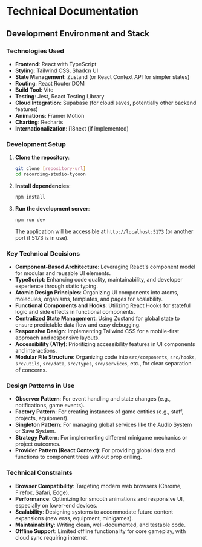 # Technical Documentation

## Development Environment and Stack

### Technologies Used
- **Frontend**: React with TypeScript
- **Styling**: Tailwind CSS, Shadcn UI
- **State Management**: Zustand (or React Context API for simpler states)
- **Routing**: React Router DOM
- **Build Tool**: Vite
- **Testing**: Jest, React Testing Library
- **Cloud Integration**: Supabase (for cloud saves, potentially other backend features)
- **Animations**: Framer Motion
- **Charting**: Recharts
- **Internationalization**: i18next (if implemented)

### Development Setup
1. **Clone the repository**:
   ```bash
   git clone [repository-url]
   cd recording-studio-tycoon
   ```
2. **Install dependencies**:
   ```bash
   npm install
   ```
3. **Run the development server**:
   ```bash
   npm run dev
   ```
   The application will be accessible at `http://localhost:5173` (or another port if 5173 is in use).

### Key Technical Decisions
- **Component-Based Architecture**: Leveraging React's component model for modular and reusable UI elements.
- **TypeScript**: Enhancing code quality, maintainability, and developer experience through static typing.
- **Atomic Design Principles**: Organizing UI components into atoms, molecules, organisms, templates, and pages for scalability.
- **Functional Components and Hooks**: Utilizing React Hooks for stateful logic and side effects in functional components.
- **Centralized State Management**: Using Zustand for global state to ensure predictable data flow and easy debugging.
- **Responsive Design**: Implementing Tailwind CSS for a mobile-first approach and responsive layouts.
- **Accessibility (A11y)**: Prioritizing accessibility features in UI components and interactions.
- **Modular File Structure**: Organizing code into `src/components`, `src/hooks`, `src/utils`, `src/data`, `src/types`, `src/services`, etc., for clear separation of concerns.

### Design Patterns in Use
- **Observer Pattern**: For event handling and state changes (e.g., notifications, game events).
- **Factory Pattern**: For creating instances of game entities (e.g., staff, projects, equipment).
- **Singleton Pattern**: For managing global services like the Audio System or Save System.
- **Strategy Pattern**: For implementing different minigame mechanics or project outcomes.
- **Provider Pattern (React Context)**: For providing global data and functions to component trees without prop drilling.

### Technical Constraints
- **Browser Compatibility**: Targeting modern web browsers (Chrome, Firefox, Safari, Edge).
- **Performance**: Optimizing for smooth animations and responsive UI, especially on lower-end devices.
- **Scalability**: Designing systems to accommodate future content expansions (new eras, equipment, minigames).
- **Maintainability**: Writing clean, well-documented, and testable code.
- **Offline Support**: Limited offline functionality for core gameplay, with cloud sync requiring internet.